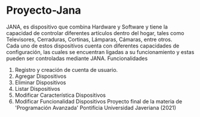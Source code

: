 # Proyecto-Jana
JANA, es dispositivo que combina Hardware y Software y tiene la capacidad de controlar diferentes artículos dentro del hogar, tales como Televisores, Cerraduras, Cortinas, Lámparas, Cámaras, entre otros.  
Cada uno de estos dispositivos cuenta con diferentes capacidades de configuración, las cuales se encuentran ligadas a su funcionamiento y estas pueden ser controladas mediante JANA. 
Funcionalidades
1. Registro y creación de cuenta de usuario.
2. Agregar Dispositivos
3. Eliminar Dispositivos
4. Listar Dispositivos
5. Modificar Característica Dispositivos
6. Modificar Funcionalidad Dispositivos
Proyecto final de la materia de 'Programación Avanzada' Pontificia Universidad Javeriana (2021)

